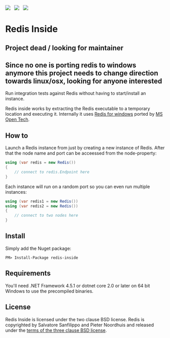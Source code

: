 ![](https://raw.githubusercontent.com/poulfoged/redis-inside/master/icon.png) &nbsp; ![](https://ci.appveyor.com/api/projects/status/5m2rpq1gokv0geu3?svg=true) &nbsp; ![](http://img.shields.io/nuget/v/redis-inside.svg?style=flat)
# Redis Inside  

## Project dead / looking for maintainer
## Since no one is porting redis to windows anymore this project needs to change direction towards linux/osx, looking for anyone interested


Run integration tests against Redis without having to start/install an instance.

Redis inside works by extracting the Redis executable to a temporary location and executing it. Internally it uses [Redis for windows](https://github.com/MSOpenTech/redis) ported by [MS Open Tech](https://msopentech.com/opentech-projects/redis).


## How to
Launch a Redis instance from just by creating a new instance of Redis. After that the node name and port can be acceessed from the node-property:

```c#
using (var redis = new Redis())
{
    // connect to redis.Endpoint here
}

```

Each instance will run on a random port so you can even run multiple instances:

```c#
using (var redis1 = new Redis())
using (var redis2 = new Redis())
{
    // connect to two nodes here
}

```
## Install

Simply add the Nuget package:

`PM> Install-Package redis-inside`

## Requirements

You'll need .NET Framework 4.5.1 or dotnet core 2.0 or later on 64 bit Windows to use the precompiled binaries.

## License

Redis Inside is licensed under the two clause BSD license. Redis is copyrighted by Salvatore Sanfilippo and Pieter Noordhuis and released under the [terms of the three clause BSD license](http://redis.io/topics/license).
